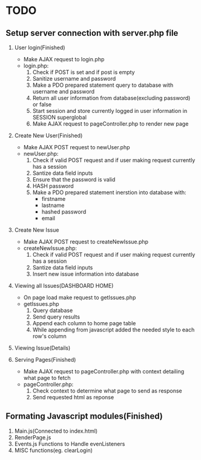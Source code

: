 # TODO

## Setup server connection with server.php file

1. User login(Finished)
	* Make AJAX request to login.php
	* login.php:
		1. Check if POST is set and if post is empty
		2. Sanitize username and password
		3. Make a PDO prepared statement query to database with username and password
		4. Return all user information from database(excluding password) or false 
		5. Start session and store currently logged in user information in SESSION superglobal 
		6. Make AJAX request to pageController.php to render new page

2. Create New User(Finished)
	* Make AJAX POST request to newUser.php
	* newUser.php:
		1. Check if valid POST request and if user making request currently has a session
		2. Santize data field inputs
		4. Ensure that the password is valid
		3. HASH password
		3. Make a PDO prepared statement inerstion into database with:
			* firstname
			* lastname
			* hashed password
			* email

3. Create New Issue 
	* Make AJAX POST request to createNewIssue.php
	* createNewIssue.php:
		1. Check if valid POST request and if user making request currently has a session
		2. Santize data field inputs
		3. Insert new issue information into database 

4. Viewing all Issues(DASHBOARD HOME) 
	* On page load make request to getIssues.php
	* getIssues.php 
		1. Query database 
		2. Send query results 
		3. Append each column to home page table
		4. While appending from javascript added the needed style to each row's column

5. Viewing Issue(Details)

6. Serving Pages(Finished)
	* Make AJAX request to pageController.php with context detailing what page to fetch
	* pageController.php:
		1. Check context to determine what page to send as response  
		2. Send requested html as reponse  

## Formating Javascript modules(Finished)
1. Main.js(Connected to index.html)
2. RenderPage.js
3. Events.js Functions to Handle evenListeners
4. MISC functions(eg. clearLogin)  
